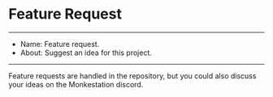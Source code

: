 # Feature Request

---

* Name: Feature request.
* About: Suggest an idea for this project.

---

Feature requests are handled in the repository, but you could also discuss your ideas on the Monkestation discord.
